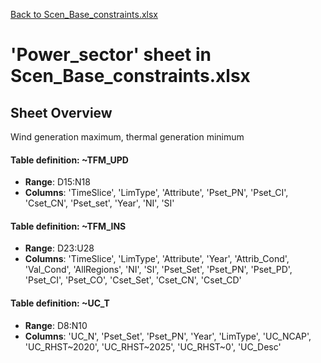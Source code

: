 [Back to Scen_Base_constraints.xlsx](README.md)

# 'Power_sector' sheet in Scen_Base_constraints.xlsx

## Sheet Overview

Wind generation maximum, thermal generation minimum

#### Table definition: ~TFM_UPD
- **Range**: D15:N18
- **Columns**: 'TimeSlice', 'LimType', 'Attribute', 'Pset_PN', 'Pset_CI', 'Cset_CN', 'Pset_set', 'Year', 'NI', 'SI'

#### Table definition: ~TFM_INS
- **Range**: D23:U28
- **Columns**: 'TimeSlice', 'LimType', 'Attribute', 'Year', 'Attrib_Cond', 'Val_Cond', 'AllRegions', 'NI', 'SI', 'Pset_Set', 'Pset_PN', 'Pset_PD', 'Pset_CI', 'Pset_CO', 'Cset_Set', 'Cset_CN', 'Cset_CD'

#### Table definition: ~UC_T
- **Range**: D8:N10
- **Columns**: 'UC_N', 'Pset_Set', 'Pset_PN', 'Year', 'LimType', 'UC_NCAP', 'UC_RHST~2020', 'UC_RHST~2025', 'UC_RHST~0', 'UC_Desc'

